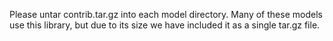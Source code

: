 
Please untar contrib.tar.gz into each model directory.
Many of these models use this library, but due to its size we have included it as a
single tar.gz file.
